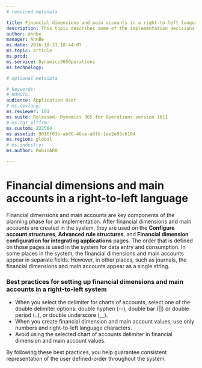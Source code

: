 ```yaml
---
# required metadata

title: Financial dimensions and main accounts in a right-to-left language | Microsoft Docs
description: This topic describes some of the implementation decisions that you should consider when you use a right-to-left language in Microsoft Dynamics 365 for Operations, and you must set up financial dimensions and main accounts.
author: annbe
manager: AnnBe
ms.date: 2016-10-31 18:44:07
ms.topic: article
ms.prod: 
ms.service: Dynamics365Operations
ms.technology: 

# optional metadata

# keywords: 
# ROBOTS: 
audience: Application User
# ms.devlang: 
ms.reviewer: 101
ms.suite: Released- Dynamics 365 for Operations version 1611
# ms.tgt_pltfrm: 
ms.custom: 222564
ms.assetid: 9016f03b-ab86-46ce-a6fb-1ee2e05c6104
ms.region: global
# ms.industry: 
ms.author: RobinARH

---
```


# Financial dimensions and main accounts in a right-to-left language

Financial dimensions and main accounts are key components of the planning phase for an implementation. After financial dimensions and main accounts are created in the system, they are used on the **Configure account structures**, **Advanced rule structures**, and **Financial dimension configuration for integrating applications** pages. The order that is defined on those pages is used in the system for data entry and consumption. In some places in the system, the financial dimensions and main accounts appear in separate fields. However, in other places, such as journals, the financial dimensions and main accounts appear as a single string.

### Best practices for setting up financial dimensions and main accounts in a right-to-left system

-   When you select the delimiter for charts of accounts, select one of the double delimiter options: double hyphen (--), double bar (||) or double period (..), or double underscore (\_\_).
-   When you create financial dimension and main account values, use only numbers and right-to-left language characters.
-   Avoid using the selected chart of accounts delimiter in financial dimension and main account values.

By following these best practices, you help guarantee consistent representation of the user defined-order throughout the system.

